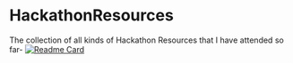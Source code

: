 # HackathonResources
The collection of all kinds of Hackathon Resources that I have attended so far-
[![Readme Card](https://github-readme-stats.vercel.app/api/pin/?username=TithiB-del&repo=HackathonResources&theme=blue-green&show_icons=true)](https://github.com/TithiB-del/HackathonResources)

